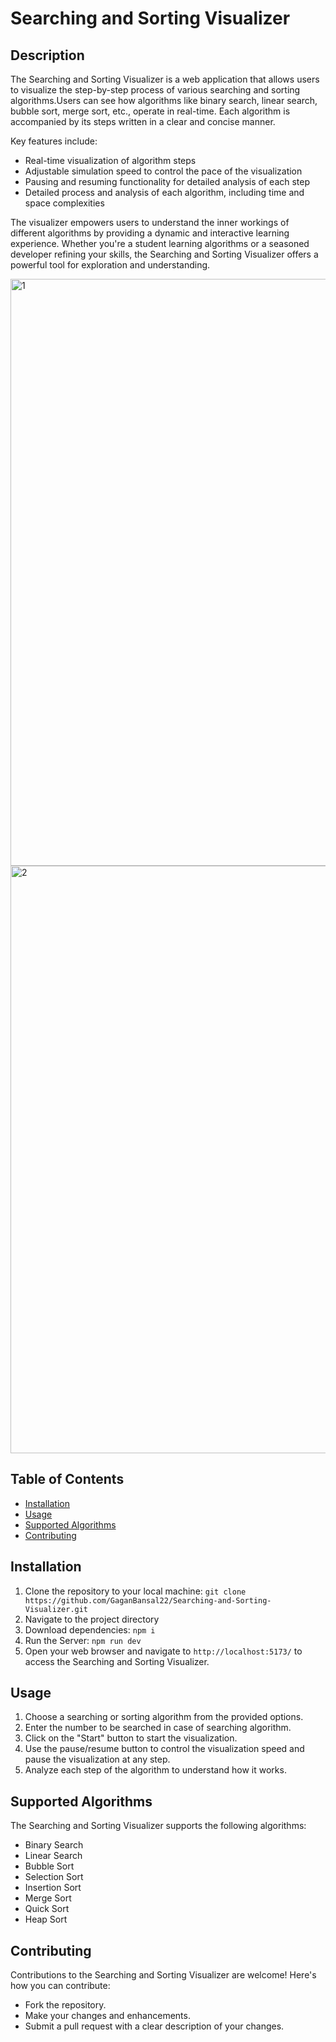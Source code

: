# Searching and Sorting Visualizer
## Description
The Searching and Sorting Visualizer is a web application that allows users to visualize the step-by-step process
of various searching and sorting algorithms.Users can see how algorithms like binary search, linear search, bubble sort, merge sort, etc.,
operate in real-time. Each algorithm is accompanied by its steps written in a clear and concise manner.

Key features include:
- Real-time visualization of algorithm steps
- Adjustable simulation speed to control the pace of the visualization
- Pausing and resuming functionality for detailed analysis of each step
- Detailed process and analysis of each algorithm, including time and space complexities

The visualizer empowers users to understand the inner workings of different algorithms by providing a dynamic and interactive 
learning experience. Whether you're a student learning algorithms or a seasoned developer refining your skills, the Searching and 
Sorting Visualizer offers a powerful tool for exploration and understanding.

<img width="939" alt="1" src="https://github.com/GaganBansal22/Searching-and-Sorting-Visualizer/assets/122668312/d2aaf192-94ad-44d6-8173-7be85c62948c">
<img width="940" alt="2" src="https://github.com/GaganBansal22/Searching-and-Sorting-Visualizer/assets/122668312/ed1183ed-5ff9-42f5-b8d6-3b0971daa342">

## Table of Contents
- [Installation](#installation)
- [Usage](#usage)
- [Supported Algorithms](#supported-algorithms)
- [Contributing](#contributing)
## Installation
1. Clone the repository to your local machine: `git clone https://github.com/GaganBansal22/Searching-and-Sorting-Visualizer.git`
2. Navigate to the project directory
3. Download dependencies: `npm i`
4. Run the Server: `npm run dev`
5. Open your web browser and navigate to `http://localhost:5173/` to access the Searching and Sorting Visualizer.
## Usage
1. Choose a searching or sorting algorithm from the provided options.
2. Enter the number to be searched in case of searching algorithm.
3. Click on the "Start" button to start the visualization.
4. Use the pause/resume button to control the visualization speed and pause the visualization at any step.
5. Analyze each step of the algorithm to understand how it works.
## Supported Algorithms
The Searching and Sorting Visualizer supports the following algorithms:
- Binary Search
- Linear Search
- Bubble Sort
- Selection Sort
- Insertion Sort
- Merge Sort
- Quick Sort
- Heap Sort
## Contributing
Contributions to the Searching and Sorting Visualizer are welcome! Here's how you can contribute:
- Fork the repository.
- Make your changes and enhancements.
- Submit a pull request with a clear description of your changes.
